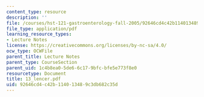 ```yaml
---
content_type: resource
description: ''
file: /courses/hst-121-gastroenterology-fall-2005/92646cd4c42b114013489c3db682c35d_13_lencer.pdf
file_type: application/pdf
learning_resource_types:
- Lecture Notes
license: https://creativecommons.org/licenses/by-nc-sa/4.0/
ocw_type: OCWFile
parent_title: Lecture Notes
parent_type: CourseSection
parent_uid: 1c4b8ea0-5de6-6c17-9bfc-bfe5e773f8e0
resourcetype: Document
title: 13_lencer.pdf
uid: 92646cd4-c42b-1140-1348-9c3db682c35d
---
```

